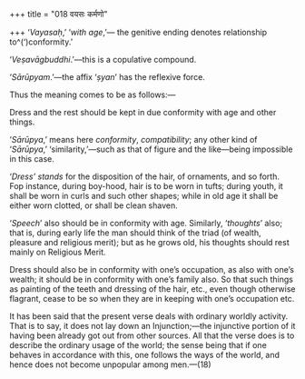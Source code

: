 +++
title = "018 वयसः कर्मणो"

+++
‘*Vayasaḥ*,’ ‘*with age*,’— the genitive ending denotes relationship
to^(‘)conformity.’

‘*Veṣavāgbuddhi*.’—this is a copulative compound.

‘*Sārūpyam*.’—the affix ‘*ṣyan*’ has the reflexive force.

Thus the meaning comes to be as follows:—

Dress and the rest should be kept in due conformity with age and other
things.

‘*Sārūpya*,’ means here *conformity*, *compatibility*; any other kind of
‘*Sārūpya*,’ ‘similarity,’—such as that of figure and the like—being
impossible in this case.

‘*Dress’ stands* for the disposition of the hair, of ornaments, and so
forth. Fop instance, during boy-hood, hair is to be worn in tufts;
during youth, it shall be worn in curls and such other shapes; while in
old age it shall be either worn clotted, or shall be clean shaven.

‘*Speech*’ also should be in conformity with age. Similarly,
‘*thoughts*’ also; that is, during early life the man should think of
the triad (of wealth, pleasure and religious merit); but as he grows
old, his thoughts should rest mainly on Religious Merit.

Dress should also be in conformity with one’s occupation, as also with
one’s wealth; it should be in conformity with one’s family also. So that
such things as painting of the teeth and dressing of the hair, etc.,
even though otherwise flagrant, cease to be so when they are in keeping
with one’s occupation etc.

It has been said that the present verse deals with ordinary worldly
activity. That is to say, it does not lay down an Injunction;—the
injunctive portion of it having been already got out from other sources.
All that the verse does is to describe the ordinary usage of the world;
the sense being that if one behaves in accordance with this, one follows
the ways of the world, and hence does not become unpopular among
men.—(18)


